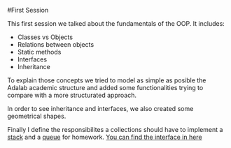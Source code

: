#First Session

This first session we talked about the fundamentals of the OOP. It includes:

* Classes vs Objects
* Relations between objects
* Static methods
* Interfaces
* Inheritance

To explain those concepts we tried to model as simple as posible the Adalab academic structure and added some functionalities trying to compare with a more structurated approach.

In order to see inheritance and interfaces, we also created some geometrical shapes.

Finally I define the responsibilites a collections should have to implement a [stack](https://en.wikipedia.org/wiki/Stack_(abstract_data_type)) and a [queue](https://en.wikipedia.org/wiki/Queue_(abstract_data_type)) for homework.
[You can find the interface in here](../../src/tad/Collections.ts)
